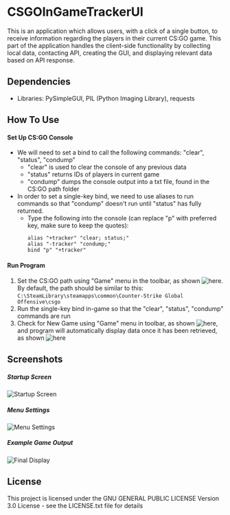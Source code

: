 
# CSGOInGameTrackerUI

This is an application which allows users, with a click of a single button, to receive
information regarding the players in their current CS:GO game. This part of the application handles the client-side 
functionality by collecting local data, contacting API, creating the GUI, and displaying relevant data based
on API response.

## Dependencies

* Libraries: PySimpleGUI, PIL (Python Imaging Library), requests

## How To Use
#### Set Up CS:GO Console
* We will need to set a bind to call the following commands: "clear", "status", "condump"
	* "clear" is used to clear the console of any previous data
	* "status" returns IDs of players in current game
	* "condump" dumps the console output into a txt file, found in the CS:GO path folder
* In order to set a single-key bind, we need to use aliases to run commands so that "condump" doesn't run until "status" has fully returned.
	* Type the following into the console (can replace "p" with preferred key, make sure to keep the quotes):
	    ```
	    alias "+tracker" "clear; status;"
	    alias "-tracker" "condump;"
	    bind "p" "+tracker"
	    ```
#### Run Program
1. Set the CS:GO path using "Game" menu in the toolbar, as shown ![here](#menuSettings). By default, the path should be similar to this: 
		   ```C:\SteamLibrary\steamapps\common\Counter-Strike Global Offensive\csgo```
2. Run the single-key bind in-game so that the "clear", "status", "condump" commands are run
3. Check for New Game using "Game" menu in toolbar, as shown ![here](#menuSettings), and program will automatically display data once it has been retrieved, as shown ![here](#exampleOutput)

## Screenshots
##### Startup Screen
![Startup Screen](https://i.imgur.com/1hSN8ig.png)
<a id="menuSettings"></a>
##### Menu Settings
![Menu Settings](https://i.imgur.com/rEwKFqd.png)
<a id="exampleOutput"></a>
##### Example Game Output
![Final Display](https://i.imgur.com/QkgP61T.png)

## License

This project is licensed under the GNU GENERAL PUBLIC LICENSE Version 3.0 License - see the LICENSE.txt file for details
